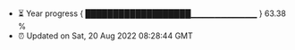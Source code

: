 - ⏳ Year progress { ███████████████████▁▁▁▁▁▁▁▁▁▁▁ } 63.38 %
- ⏰ Updated on Sat, 20 Aug 2022 08:28:44 GMT

